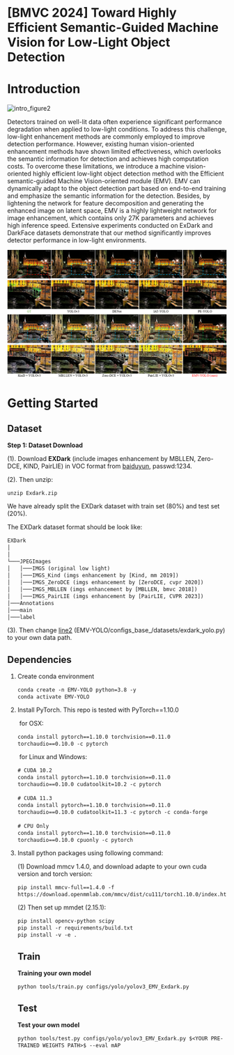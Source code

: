 # [BMVC 2024] Toward Highly Efficient Semantic-Guided Machine Vision for Low-Light Object Detection

# Introduction

![intro_figure2](./figures/intro_figure2.png)

Detectors trained on well-lit data often experience significant performance degradation when applied to low-light conditions. To address this challenge, low-light enhancement methods are commonly employed to improve detection performance. However, existing human vision-oriented enhancement methods have shown limited effectiveness, which overlooks the semantic information for detection and achieves high computation costs. To overcome these limitations, we introduce a machine vision-oriented highly efficient low-light object detection method with the Efficient semantic-guided Machine Vision-oriented module (EMV). EMV can dynamically adapt to the object detection part based on end-to-end training and emphasize the semantic information for the detection. Besides, by lightening the network for feature decomposition and generating the enhanced image on latent space, EMV is a highly lightweight network for image enhancement, which contains only 27K parameters and achieves high inference speed. Extensive experiments conducted on ExDark and DarkFace datasets demonstrate that our method significantly improves detector performance in low-light environments.

![final_vis](./figures/final_vis.png)

# Getting Started

## Dataset

**Step 1: Dataset Download**

(1). Download **EXDark** (include images enhancement by MBLLEN, Zero-DCE, KIND, PairLIE) in VOC format from  [baiduyun](https://pan.baidu.com/s/1pBVvbj4Q5c9npGYRiX9Gqw?pwd=1234), passwd:1234.

(2). Then unzip:

```
unzip Exdark.zip
```

We have already split the EXDark dataset with train set (80%) and test set (20%).

The EXDark dataset format should be look like:

```
EXDark
│      
│
└───JPEGImages
│   │───IMGS (original low light)
│   │───IMGS_Kind (imgs enhancement by [Kind, mm 2019])
│   │───IMGS_ZeroDCE (imgs enhancement by [ZeroDCE, cvpr 2020])
│   │───IMGS_MBLLEN (imgs enhancement by [MBLLEN, bmvc 2018])
│   │───IMGS_PairLIE (imgs enhancement by [PairLIE, CVPR 2023])
│───Annotations   
│───main
│───label
```

(3). Then change [line2](https://github.com/Zeng555/EMV-YOLO/blob/main/configs/_base_/datasets/exdark_yolo.py#L2) (EMV-YOLO/configs\_base_/datasets/exdark_yolo.py) to your own data path.

## Dependencies

1. Create conda environment

   ```
   conda create -n EMV-YOLO python=3.8 -y
   conda activate EMV-YOLO
   ```

2. Install PyTorch. This repo is tested with PyTorch==1.10.0

   ​	for OSX:

   ```
   conda install pytorch==1.10.0 torchvision==0.11.0 torchaudio==0.10.0 -c pytorch
   ```

   ​	for Linux and Windows:

   ```
   # CUDA 10.2
   conda install pytorch==1.10.0 torchvision==0.11.0 torchaudio==0.10.0 cudatoolkit=10.2 -c pytorch
   
   # CUDA 11.3
   conda install pytorch==1.10.0 torchvision==0.11.0 torchaudio==0.10.0 cudatoolkit=11.3 -c pytorch -c conda-forge
   
   # CPU Only
   conda install pytorch==1.10.0 torchvision==0.11.0 torchaudio==0.10.0 cpuonly -c pytorch
   ```

   

3. Install python packages using following command:	

   (1) Download mmcv 1.4.0, and download adapte to your own cuda version and torch version:

   ```
   pip install mmcv-full==1.4.0 -f https://download.openmmlab.com/mmcv/dist/cu111/torch1.10.0/index.html
   ```

   (2) Then set up mmdet (2.15.1):

   ```
   pip install opencv-python scipy
   pip install -r requirements/build.txt
   pip install -v -e .
   ```

   ## Train

   **Training your own model**

   ```
   python tools/train.py configs/yolo/yolov3_EMV_Exdark.py
   ```

   ## Test

   **Test your own model**

   ```
   python tools/test.py configs/yolo/yolov3_EMV_Exdark.py $<YOUR PRE-TRAINED WEIGHTS PATH>$ --eval mAP
   ```

   

